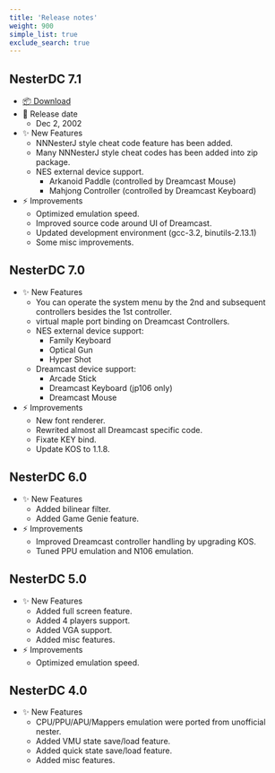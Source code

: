 ```yaml
---
title: 'Release notes'
weight: 900
simple_list: true
exclude_search: true
---
```


<style>
.td-content img {
    margin: 20px 0;
    border: 1px solid $border-color;
    border-radius: 10px;
}
.td-content > ul > li {
    list-style-type: none;
    font-weight: bold;
}
.td-content > ul > li > ul {
    font-weight: normal;
}
</style>

## NesterDC 7.1

-   [📦 Download](https://github.com/pqrs-org/NesterDC/releases/download/v7.1.0/nesterdc-7.1.zip)
-   📅 Release date
    -   Dec 2, 2002
-   ✨ New Features
    -   NNNesterJ style cheat code feature has been added.
    -   Many NNNesterJ style cheat codes has been added into zip package.
    -   NES external device support.
        -   Arkanoid Paddle (controlled by Dreamcast Mouse)
        -   Mahjong Controller (controlled by Dreamcast Keyboard)
-   ⚡️ Improvements
    -   Optimized emulation speed.
    -   Improved source code around UI of Dreamcast.
    -   Updated development environment (gcc-3.2, binutils-2.13.1)
    -   Some misc improvements.

## NesterDC 7.0

-   ✨ New Features
    -   You can operate the system menu by the 2nd and subsequent controllers besides the 1st controller.
    -   virtual maple port binding on Dreamcast Controllers.
    -   NES external device support:
        -   Family Keyboard
        -   Optical Gun
        -   Hyper Shot
    -   Dreamcast device support:
        -   Arcade Stick
        -   Dreamcast Keyboard (jp106 only)
        -   Dreamcast Mouse
-   ⚡️ Improvements
    -   New font renderer.
    -   Rewrited almost all Dreamcast specific code.
    -   Fixate KEY bind.
    -   Update KOS to 1.1.8.

## NesterDC 6.0

-   ✨ New Features
    -   Added bilinear filter.
    -   Added Game Genie feature.
-   ⚡️ Improvements
    -   Improved Dreamcast controller handling by upgrading KOS.
    -   Tuned PPU emulation and N106 emulation.

## NesterDC 5.0

-   ✨ New Features
    -   Added full screen feature.
    -   Added 4 players support.
    -   Added VGA support.
    -   Added misc features.
-   ⚡️ Improvements
    -   Optimized emulation speed.

## NesterDC 4.0

-   ✨ New Features
    -   CPU/PPU/APU/Mappers emulation were ported from unofficial nester.
    -   Added VMU state save/load feature.
    -   Added quick state save/load feature.
    -   Added misc features.
